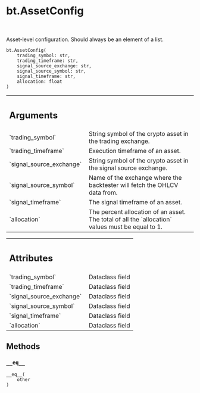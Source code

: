 <div itemscope itemtype="http://developers.google.com/ReferenceObject">
<meta itemprop="name" content="bt.AssetConfig" />
<meta itemprop="path" content="Stable" />
<meta itemprop="property" content="__eq__"/>
<meta itemprop="property" content="__init__"/>
</div>

# bt.AssetConfig

<!-- Insert buttons and diff -->

<table class="tfo-notebook-buttons tfo-api nocontent" align="left">

</table>



Asset-level configuration. Should always be an element of a list.

<pre class="devsite-click-to-copy prettyprint lang-py tfo-signature-link">
<code>bt.AssetConfig(
    trading_symbol: str,
    trading_timeframe: str,
    signal_source_exchange: str,
    signal_source_symbol: str,
    signal_timeframe: str,
    allocation: float
)
</code></pre>



<!-- Placeholder for "Used in" -->


<!-- Tabular view -->
 <table class="responsive fixed orange">
<colgroup><col width="214px"><col></colgroup>
<tr><th colspan="2" style="text-align: left;"><h2 class="add-link">Arguments</h2></th></tr>

<tr>
<td>
`trading_symbol`
</td>
<td>
String symbol of the crypto asset in the
trading exchange.
</td>
</tr><tr>
<td>
`trading_timeframe`
</td>
<td>
Execution timeframe of an asset.
</td>
</tr><tr>
<td>
`signal_source_exchange`
</td>
<td>
String symbol of the crypto asset
in the signal source exchange.
</td>
</tr><tr>
<td>
`signal_source_symbol`
</td>
<td>
Name of the exchange where the backtester
will fetch the OHLCV data from.
</td>
</tr><tr>
<td>
`signal_timeframe`
</td>
<td>
The signal timeframe of an asset.
</td>
</tr><tr>
<td>
`allocation`
</td>
<td>
The percent allocation of an asset. The total of
all the `allocation` values must be equal to 1.
</td>
</tr>
</table>





<!-- Tabular view -->
 <table class="responsive fixed orange">
<colgroup><col width="214px"><col></colgroup>
<tr><th colspan="2" style="text-align: left;"><h2 class="add-link">Attributes</h2></th></tr>

<tr>
<td>
`trading_symbol`
</td>
<td>
Dataclass field
</td>
</tr><tr>
<td>
`trading_timeframe`
</td>
<td>
Dataclass field
</td>
</tr><tr>
<td>
`signal_source_exchange`
</td>
<td>
Dataclass field
</td>
</tr><tr>
<td>
`signal_source_symbol`
</td>
<td>
Dataclass field
</td>
</tr><tr>
<td>
`signal_timeframe`
</td>
<td>
Dataclass field
</td>
</tr><tr>
<td>
`allocation`
</td>
<td>
Dataclass field
</td>
</tr>
</table>



## Methods

<h3 id="__eq__"><code>__eq__</code></h3>

<pre class="devsite-click-to-copy prettyprint lang-py tfo-signature-link">
<code>__eq__(
    other
)
</code></pre>






